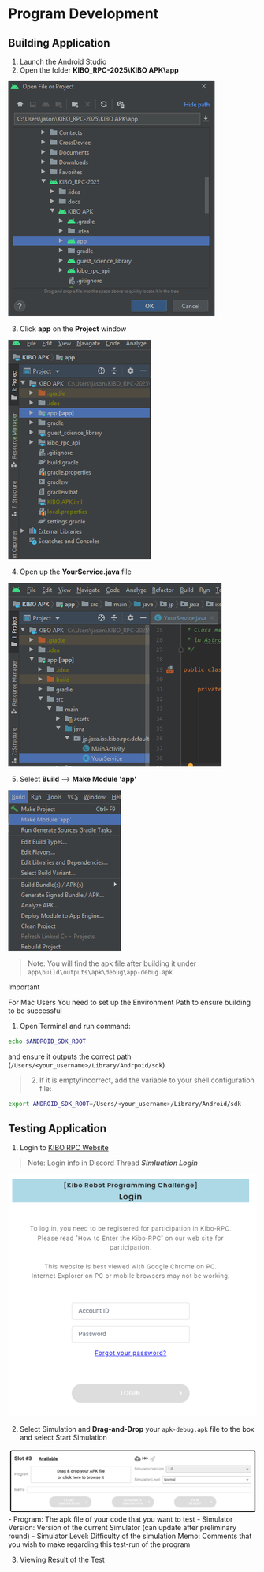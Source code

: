# Program Development

## Building Application

1. Launch the Android Studio
2. Open the folder **KIBO_RPC-2025\KIBO APK\app**

![](../README_Images/image-3.png)

3. Click **app** on the **Project** window

![](../README_Images/image-4.png)

4. Open up the **YourService.java** file

![](../README_Images/image-6.png)

5. Select **Build** --> **Make Module 'app'**

![](../README_Images/image-5.png)

> Note:
> You will find the apk file after building it under `app\build\outputs\apk\debug\app-debug.apk`

> [!IMPORTANT]
>
> For Mac Users
> You need to set up the Environment Path to ensure building to be successful
>
> 1. Open Terminal and run command:

```bash
echo $ANDROID_SDK_ROOT
```

and ensure it outputs the correct path (`/Users/<your_username>/Library/Andrpoid/sdk`)

> 2. If it is empty/incorrect, add the variable to your shell configuration file:

```bash
export ANDROID_SDK_ROOT=/Users/<your_username>/Library/Android/sdk
```

## Testing Application

1. Login to [KIBO RPC Website](https://jaxa.krpc.jp/user-auth)

> Note: Login info in Discord Thread **_Simluation Login_**

![](../README_Images/image-7.png)

2. Select Simulation and **Drag-and-Drop** your `apk-debug.apk` file to the box and select Start Simulation

![](../README_Images/image-8.png) - Program: The apk file of your code that you want to test - Simulator Version: Version of the current Simulator (can update after preliminary round) - Simulator Level: Difficulty of the simulation
Memo: Comments that you wish to make regarding this test-run of the program

3. Viewing Result of the Test
